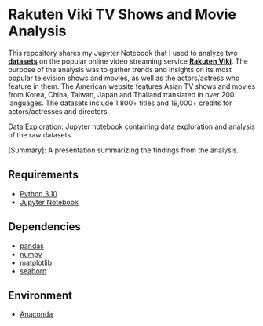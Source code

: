 # Rakuten Viki TV Shows and Movie Analysis

This repository shares my Jupyter Notebook that I used to analyze two **[datasets](https://www.kaggle.com/datasets/victorsoeiro/rakuten-tv-dramas-and-movies)** on the popular online video streaming service **[Rakuten Viki](https://www.viki.com/)**. The purpose of the analysis was to gather trends and insights on its most popular television shows and movies, as well as the actors/actress who feature in them. The American website features Asian TV shows and movies from Korea, China, Taiwan, Japan and Thailand translated in over 200 languages. The datasets include 1,800+ titles and 19,000+ credits for actors/actresses and directors. 

[Data Exploration](https://github.com/JenniferFell1/rakuten_viki/blob/1211011ff530287f4a8ae33fe247daa0d2bcefcd/Rakuten.ipynb): Jupyter notebook containing data exploration and analysis of the raw datasets.

[Summary]: A presentation summarizing the findings from the analysis.


## Requirements
- [Python 3.10](https://www.python.org/)
- [Jupyter Notebook](https://jupyter.org/)

## Dependencies
- [pandas](https://pandas.pydata.org/)
- [numpy](https://numpy.org/)
- [matplotlib](https://matplotlib.org/)
- [seaborn](https://seaborn.pydata.org/)

## Environment
- [Anaconda](https://www.anaconda.com/)
